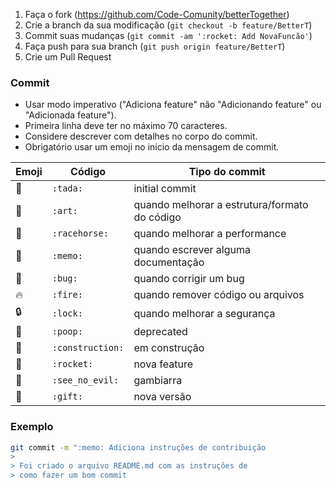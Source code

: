 1. Faça o fork (<https://github.com/Code-Comunity/betterTogether>)
2. Crie a branch da sua modificação (`git checkout -b feature/BetterT`)
3. Commit suas mudanças (`git commit -am ':rocket: Add NovaFuncão'`)
4. Faça push para sua branch (`git push origin feature/BetterT`)
5. Crie um Pull Request

### Commit 

- Usar modo imperativo ("Adiciona feature" não "Adicionando feature" ou "Adicionada feature").
- Primeira linha deve ter no máximo 70 caracteres.
- Considere descrever com detalhes no corpo do commit.
- Obrigatório usar um emoji no início da mensagem de commit.

Emoji | Código | Tipo do commit
------------ | ------------- | -------------
:tada: | `:tada:` | initial commit
:art: | `:art:` | quando melhorar a estrutura/formato do código
:racehorse: | `:racehorse:` | quando melhorar a performance
:memo: | `:memo:` | quando escrever alguma documentação
:bug: | `:bug:` | quando corrigir um bug
:fire: | `:fire:` | quando remover código ou arquivos
:lock: | `:lock:` | quando melhorar a segurança
:poop: | `:poop:` | deprecated
:construction: | `:construction:` | em construção
:rocket: | `:rocket:` | nova feature
:see_no_evil: | `:see_no_evil:` | gambiarra
:gift: | `:gift:` | nova versão 

### Exemplo
```bash
git commit -m ":memo: Adiciona instruções de contribuição
>
> Foi criado o arquivo README.md com as instruções de
> como fazer um bom commit
``` 